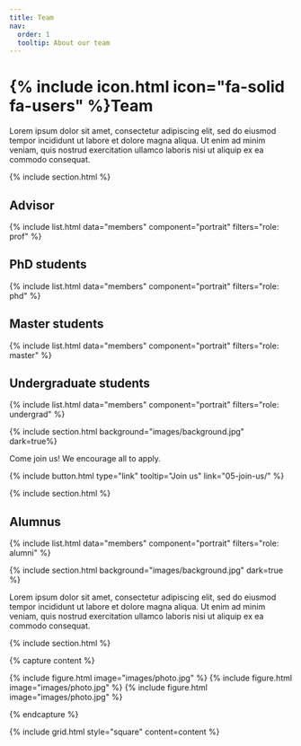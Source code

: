 ```yaml
---
title: Team
nav:
  order: 1
  tooltip: About our team
---
```


# {% include icon.html icon="fa-solid fa-users" %}Team

Lorem ipsum dolor sit amet, consectetur adipiscing elit, sed do eiusmod tempor
incididunt ut labore et dolore magna aliqua. Ut enim ad minim veniam, quis
nostrud exercitation ullamco laboris nisi ut aliquip ex ea commodo consequat.

{% include section.html %}

## Advisor

{% include list.html data="members" component="portrait" filters="role: prof" %}

## PhD students

{% include list.html data="members" component="portrait" filters="role: phd" %}

## Master students

{% include list.html data="members" component="portrait" filters="role: master" %}

## Undergraduate students

{% include list.html data="members" component="portrait" filters="role: undergrad" %}

{% include section.html background="images/background.jpg" dark=true%}

Come join us! We encourage all to apply.

{%
  include button.html
  type="link"
  tooltip="Join us"
  link="05-join-us/"
%}

{% include section.html %}

## Alumnus

{% include list.html data="members" component="portrait" filters="role: alumni" %}

{% include section.html background="images/background.jpg" dark=true %}

Lorem ipsum dolor sit amet, consectetur adipiscing elit, sed do eiusmod tempor
incididunt ut labore et dolore magna aliqua. Ut enim ad minim veniam, quis
nostrud exercitation ullamco laboris nisi ut aliquip ex ea commodo consequat.

{% include section.html %}

{% capture content %}

{% include figure.html image="images/photo.jpg" %}
{% include figure.html image="images/photo.jpg" %}
{% include figure.html image="images/photo.jpg" %}

{% endcapture %}

{% include grid.html style="square" content=content %}
